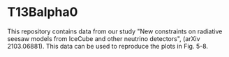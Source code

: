 # T13Balpha0
This repository contains data from our study "New constraints on radiative seesaw models from IceCube and other neutrino detectors", (arXiv 2103.06881). This data can be used to reproduce the plots in Fig. 5-8.
